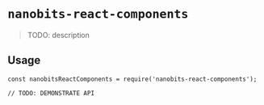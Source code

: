 # `nanobits-react-components`

> TODO: description

## Usage

```
const nanobitsReactComponents = require('nanobits-react-components');

// TODO: DEMONSTRATE API
```
